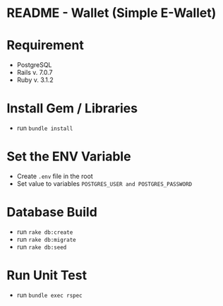 # README - Wallet (Simple E-Wallet)

# Requirement
  - PostgreSQL
  - Rails v. 7.0.7
  - Ruby v. 3.1.2

# Install Gem / Libraries
  - run ```bundle install```

# Set the ENV Variable
  - Create ```.env``` file in the root
  - Set value to variables ```POSTGRES_USER and POSTGRES_PASSWORD```

# Database Build
  - run ```rake db:create```
  - run ```rake db:migrate```
  - run ```rake db:seed```

# Run Unit Test
  - run ```bundle exec rspec```
